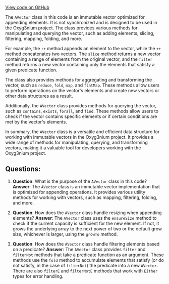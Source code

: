 [View code on GitHub](https://github.com/alephium/alephium/util/src/main/scala/org/alephium/util/AVector.scala)

The `AVector` class in this code is an immutable vector optimized for appending elements. It is not synchronized and is designed to be used in the Oxyg3nium project. The class provides various methods for manipulating and querying the vector, such as adding elements, slicing, filtering, mapping, folding, and more.

For example, the `:+` method appends an element to the vector, while the `++` method concatenates two vectors. The `slice` method returns a new vector containing a range of elements from the original vector, and the `filter` method returns a new vector containing only the elements that satisfy a given predicate function.

The class also provides methods for aggregating and transforming the vector, such as `reduce`, `fold`, `map`, and `flatMap`. These methods allow users to perform operations on the vector's elements and create new vectors or other data structures as a result.

Additionally, the `AVector` class provides methods for querying the vector, such as `contains`, `exists`, `forall`, and `find`. These methods allow users to check if the vector contains specific elements or if certain conditions are met by the vector's elements.

In summary, the `AVector` class is a versatile and efficient data structure for working with immutable vectors in the Oxyg3nium project. It provides a wide range of methods for manipulating, querying, and transforming vectors, making it a valuable tool for developers working with the Oxyg3nium project.
## Questions: 
 1. **Question**: What is the purpose of the `AVector` class in this code?
   **Answer**: The `AVector` class is an immutable vector implementation that is optimized for appending operations. It provides various utility methods for working with vectors, such as mapping, filtering, folding, and more.

2. **Question**: How does the `AVector` class handle resizing when appending elements?
   **Answer**: The `AVector` class uses the `ensureSize` method to check if the current capacity is sufficient for the new element. If not, it grows the underlying array to the next power of two or the default grow size, whichever is larger, using the `growTo` method.

3. **Question**: How does the `AVector` class handle filtering elements based on a predicate?
   **Answer**: The `AVector` class provides `filter` and `filterNot` methods that take a predicate function as an argument. These methods use the `fold` method to accumulate elements that satisfy (or do not satisfy, in the case of `filterNot`) the predicate into a new `AVector`. There are also `filterE` and `filterNotE` methods that work with `Either` types for error handling.